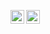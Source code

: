 [<img align="left" alt="yegor256 | Gmail" width="22px" src="https://cdn.jsdelivr.net/npm/simple-icons@v3/icons/gmail.svg" />](mailto:19srzh@gmail.com)
[<img align="left" alt="yegor256 | Telegram" width="22px" src="https://cdn.jsdelivr.net/npm/simple-icons@v3/icons/telegram.svg" />](https://t.me/srzhik)
